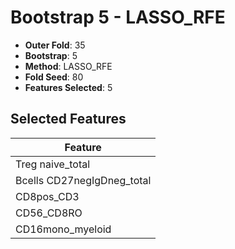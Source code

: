 # Bootstrap 5 - LASSO_RFE

- **Outer Fold**: 35
- **Bootstrap**: 5
- **Method**: LASSO_RFE
- **Fold Seed**: 80
- **Features Selected**: 5

## Selected Features

| Feature |
|---------|
| Treg naive_total |
| Bcells CD27negIgDneg_total |
| CD8pos_CD3 |
| CD56_CD8RO |
| CD16mono_myeloid |
